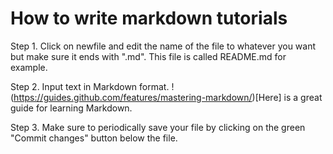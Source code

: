 # How to write markdown tutorials

Step 1. Click on newfile and edit the name of the file to whatever you want but make sure it ends with ".md". This file is called README.md for example.

Step 2. Input text in Markdown format. !(https://guides.github.com/features/mastering-markdown/)[Here] is a great guide for learning Markdown.

Step 3. Make sure to periodically save your file by clicking on the green "Commit changes" button below the file.

